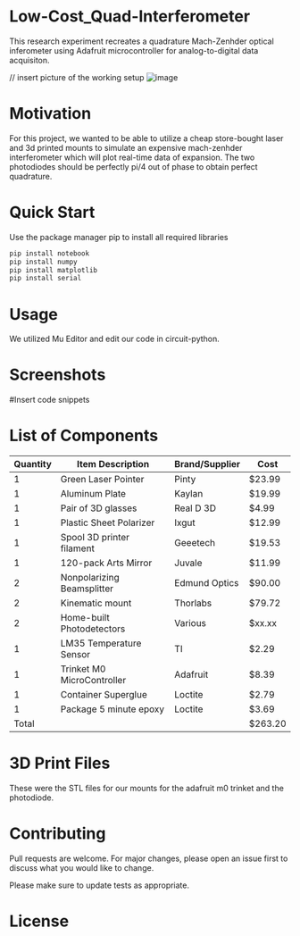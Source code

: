 # Low-Cost_Quad-Interferometer
This research experiment recreates a quadrature Mach-Zenhder optical inferometer using Adafruit microcontroller for analog-to-digital data acquisiton. 



// insert picture of the working setup
![image](https://user-images.githubusercontent.com/37032927/162936080-725f7450-7987-4fce-8e62-235bb03b1779.png)

# Motivation
For this project, we wanted to be able to utilize a cheap store-bought laser and 3d printed mounts to simulate an expensive mach-zenhder interferometer which will plot real-time data of expansion. The two photodiodes should be perfectly pi/4 out of phase to obtain perfect quadrature.

# Quick Start
Use the package manager pip to install all required libraries
```bash
pip install notebook
pip install numpy
pip install matplotlib
pip install serial
```

# Usage
We utilized Mu Editor and edit our code in circuit-python.

# Screenshots
#Insert code snippets

# List of Components
Quantity | Item Description | Brand/Supplier | Cost 
-------- | ---------------- | -------------- | ------
1 | Green Laser Pointer | Pinty | $23.99
1 | Aluminum Plate | Kaylan | $19.99
1 | Pair of 3D glasses | Real D 3D | $4.99
1 | Plastic Sheet Polarizer | Ixgut | $12.99
1 | Spool 3D printer filament | Geeetech | $19.53
1 | 120-pack Arts Mirror | Juvale | $11.99
2 | Nonpolarizing Beamsplitter | Edmund Optics | $90.00
2 | Kinematic mount | Thorlabs | $79.72
2 | Home-built Photodetectors | Various | $xx.xx
1 | LM35 Temperature Sensor | TI | $2.29
1 | Trinket M0 MicroController | Adafruit | $8.39
1 | Container Superglue | Loctite | $2.79
1 | Package 5 minute epoxy | Loctite | $3.69
Total | | |$263.20


# 3D Print Files
These were the STL files for our mounts for the adafruit m0 trinket and the photodiode. 

# Contributing
Pull requests are welcome. For major changes, please open an issue first to discuss what you would like to change.

Please make sure to update tests as appropriate.
# License
